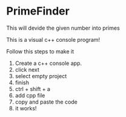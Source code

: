 # PrimeFinder
This will devide the given number into primes

This is a visual c++ console program!

Follow this steps to make it

1. Create a c++ console app.
2. click next
3. select empty project
4. finish
5. ctrl + shift + a
6. add cpp file
7. copy and paste the code
8. it works!

